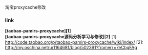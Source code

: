 
淘宝proxycache修改

### link
**[taobao-pamirs-proxycache][1]**  
**[taobao-pamirs-proxycache源码分析学习与修改][2]**
[1]: http://code.taobao.org/p/taobao-pamirs-proxycache/wiki/index/
[2]: http://my.oschina.net/u/1164681/blog/502391?fromerr=7eCbgFAg
